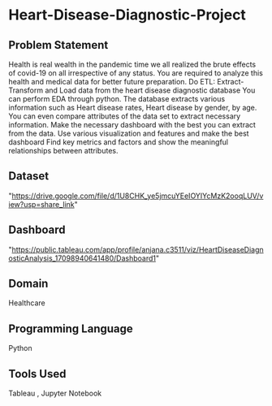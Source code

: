 # Heart-Disease-Diagnostic-Project
## Problem Statement
Health is real wealth in the pandemic time we all realized the brute effects of covid-19 on all
irrespective of any status. You are required to analyze this health and medical data for better
future preparation.
Do ETL: Extract- Transform and Load data from the heart disease diagnostic database
You can perform EDA through python. The database extracts various information such as
Heart disease rates, Heart disease by gender, by age.
You can even compare attributes of the data set to extract necessary information. Make the
necessary dashboard with the best you can extract from the data. Use various visualization
and features and make the best dashboard
Find key metrics and factors and show the meaningful relationships between attributes.
## Dataset 
"https://drive.google.com/file/d/1U8CHK_ye5jmcuYEeIOYIYcMzK2ooqLUV/view?usp=share_link"
## Dashboard
"https://public.tableau.com/app/profile/anjana.c3511/viz/HeartDiseaseDiagnosticAnalysis_17098940641480/Dashboard1"
## Domain
Healthcare
## Programming Language 
Python 
## Tools Used 
Tableau , Jupyter Notebook
